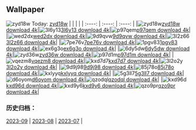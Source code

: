 ## Wallpaper
![zyd18w](https://w.wallhaven.cc/full/zy/wallhaven-zyd18w.jpg) Today: [zyd18w](https://th.wallhaven.cc/small/zy/zyd18w.jpg)
|      |      |      |
| :----: | :----: | :----: |
|![zyd18w](https://th.wallhaven.cc/small/zy/zyd18w.jpg)[zyd18w download 4k](https://wallhaven.cc/w/zyd18w)|![3l6y13](https://th.wallhaven.cc/small/3l/3l6y13.jpg)[3l6y13 download 4k](https://wallhaven.cc/w/3l6y13)|![p97qem](https://th.wallhaven.cc/small/p9/p97qem.jpg)[p97qem download 4k](https://wallhaven.cc/w/p97qem)|
|![wed2dx](https://th.wallhaven.cc/small/we/wed2dx.jpg)[wed2dx download 4k](https://wallhaven.cc/w/wed2dx)|![9d9qvw](https://th.wallhaven.cc/small/9d/9d9qvw.jpg)[9d9qvw download 4k](https://wallhaven.cc/w/9d9qvw)|![3l2z66](https://th.wallhaven.cc/small/3l/3l2z66.jpg)[3l2z66 download 4k](https://wallhaven.cc/w/3l2z66)|
|![7pe76v](https://th.wallhaven.cc/small/7p/7pe76v.jpg)[7pe76v download 4k](https://wallhaven.cc/w/7pe76v)|![1pgv83](https://th.wallhaven.cc/small/1p/1pgv83.jpg)[1pgv83 download 4k](https://wallhaven.cc/w/1pgv83)|![ex6g3o](https://th.wallhaven.cc/small/ex/ex6g3o.jpg)[ex6g3o download 4k](https://wallhaven.cc/w/ex6g3o)|
|![6dy5dw](https://th.wallhaven.cc/small/6d/6dy5dw.jpg)[6dy5dw download 4k](https://wallhaven.cc/w/6dy5dw)|![zyd36w](https://th.wallhaven.cc/small/zy/zyd36w.jpg)[zyd36w download 4k](https://wallhaven.cc/w/zyd36w)|![p97d1m](https://th.wallhaven.cc/small/p9/p97d1m.jpg)[p97d1m download 4k](https://wallhaven.cc/w/p97d1m)|
|![vqezm8](https://th.wallhaven.cc/small/vq/vqezm8.jpg)[vqezm8 download 4k](https://wallhaven.cc/w/vqezm8)|![kxd7d7](https://th.wallhaven.cc/small/kx/kxd7d7.jpg)[kxd7d7 download 4k](https://wallhaven.cc/w/kxd7d7)|![3l2o2y](https://th.wallhaven.cc/small/3l/3l2o2y.jpg)[3l2o2y download 4k](https://wallhaven.cc/w/3l2o2y)|
|![9d9j98](https://th.wallhaven.cc/small/9d/9d9j98.jpg)[9d9j98 download 4k](https://wallhaven.cc/w/9d9j98)|![85j78o](https://th.wallhaven.cc/small/85/85j78o.jpg)[85j78o download 4k](https://wallhaven.cc/w/85j78o)|![kxlyyq](https://th.wallhaven.cc/small/kx/kxlyyq.jpg)[kxlyyq download 4k](https://wallhaven.cc/w/kxlyyq)|
|![5g3ll7](https://th.wallhaven.cc/small/5g/5g3ll7.jpg)[5g3ll7 download 4k](https://wallhaven.cc/w/5g3ll7)|![d6oyom](https://th.wallhaven.cc/small/d6/d6oyom.jpg)[d6oyom download 4k](https://wallhaven.cc/w/d6oyom)|![qzodql](https://th.wallhaven.cc/small/qz/qzodql.jpg)[qzodql download 4k](https://wallhaven.cc/w/qzodql)|
|![kxd96d](https://th.wallhaven.cc/small/kx/kxd96d.jpg)[kxd96d download 4k](https://wallhaven.cc/w/kxd96d)|![kxd9y6](https://th.wallhaven.cc/small/kx/kxd9y6.jpg)[kxd9y6 download 4k](https://wallhaven.cc/w/kxd9y6)|![qzo9pr](https://th.wallhaven.cc/small/qz/qzo9pr.jpg)[qzo9pr download 4k](https://wallhaven.cc/w/qzo9pr)|

### 历史归档：
[2023-09](https://github.com/april-projects/april-wallpaper/tree/main/picture/2023-09/) | [2023-08](https://github.com/april-projects/april-wallpaper/tree/main/picture/2023-08/) | [2023-07](https://github.com/april-projects/april-wallpaper/tree/main/picture/2023-07/) | 